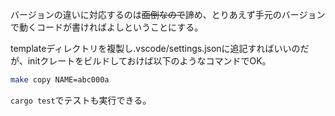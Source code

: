 バージョンの違いに対応するのは~~面倒なので~~諦め、とりあえず手元のバージョンで動くコードが書ければよしということにする。

templateディレクトリを複製し.vscode/settings.jsonに追記すればいいのだが、initクレートをビルドしておけば以下のようなコマンドでOK。
```sh
make copy NAME=abc000a
```

`cargo test`でテストも実行できる。
